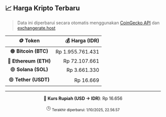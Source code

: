 

<!-- HARGA_KRIPTO -->
## 📈 Harga Kripto Terbaru

> Data ini diperbarui secara otomatis menggunakan [CoinGecko API](https://www.coingecko.com/) dan [exchangerate.host](https://exchangerate.host/)

<div align="center">

| 🪙 Token | 💰 Harga (IDR) |
|:------:|---------------:|
| 🟠 **Bitcoin (BTC)**   | Rp 1.955.761.431 |
| 🔵 **Ethereum (ETH)**  | Rp 72.107.661 |
| 🟣 **Solana (SOL)**    | Rp 3.661.330 |
| 🟢 **Tether (USDT)**   | Rp 16.669 |

---

💱 **Kurs Rupiah (USD → IDR)**: Rp 16.656

🕒 <sub>Terakhir diperbarui: 1/10/2025, 22.56.57</sub>

</div>
<!-- /HARGA_KRIPTO -->
